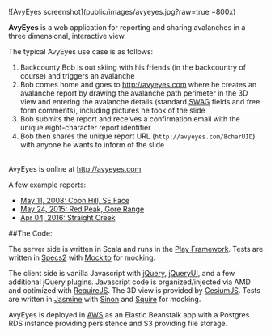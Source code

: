 ![AvyEyes screenshot](public/images/avyeyes.jpg?raw=true =800x)

**AvyEyes** is a web application for reporting and sharing avalanches in a three dimensional, interactive view. 

The typical AvyEyes use case is as follows:

1. Backcounty Bob is out skiing with his friends (in the backcountry of course) and triggers an avalanche
2. Bob comes home and goes to http://avyeyes.com where he creates an avalanche report by drawing the avalanche path perimeter in the 3D view and entering the avalanche details (standard [SWAG](http://www.americanavalancheassociation.org/swag/) fields and free form comments), including pictures he took of the slide
3. Bob submits the report and receives a confirmation email with the unique eight-character report identifier
4. Bob then shares the unique report URL (`http://avyeyes.com/8charUID`) with anyone he wants to inform of the slide

<br/>AvyEyes is online at http://avyeyes.com

A few example reports:

- [May 11, 2008: Coon Hill, SE Face](http://avyeyes.com/vsik4e4n)
- [May 24, 2015: Red Peak, Gore Range](http://avyeyes.com/ktqfgc3h)
- [Apr 04, 2016: Straight Creek](http://avyeyes.com/u60ektle)

##The Code:

The server side is written in Scala and runs in the [Play Framework](https://www.playframework.com/). Tests are written in [Specs2](http://etorreborre.github.io/specs2/) with [Mockito](http://site.mockito.org/) for mocking.

The client side is vanilla Javascript with [jQuery](https://jquery.com/), [jQueryUI](https://jqueryui.com/), and a few additional jQuery plugins. Javascript code is organized/injected via AMD and optimized with [RequireJS](http://requirejs.org/). The 3D view is provided by [CesiumJS](http://cesiumjs.org/). Tests are written in [Jasmine](https://jasmine.github.io/) with [Sinon](http://sinonjs.org/) and [Squire](https://github.com/iammerrick/Squire.js/) for mocking.

AvyEyes is deployed in [AWS](https://aws.amazon.com/) as an Elastic Beanstalk app with a Postgres RDS instance providing persistence and S3 providing file storage.